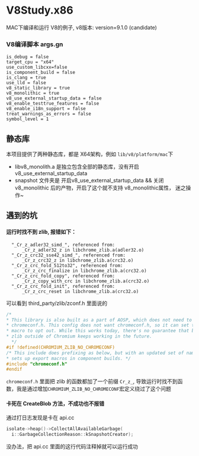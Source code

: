 # V8Study.x86
MAC下编译和运行 V8的例子, v8版本: version=9.1.0 (candidate)


### V8编译脚本 args.gn
```
is_debug = false
target_cpu = "x64"
use_custom_libcxx=false
is_component_build = false
is_clang = true
use_lld = false
v8_static_library = true
v8_monolithic = true
v8_use_external_startup_data = false
v8_enable_testtrue_features = false
v8_enable_i18n_support = false
treat_warnings_as_errors = false
symbol_level = 1
```

## 静态库
本项目提供了两种静态库，都是 X64架构，例如 `lib/v8/platform/mac`下
- libv8_monolith.a 是独立包含全部的静态库，没有开启 v8_use_external_startup_data
- snapshot 文件夹是 开启v8_use_external_startup_data && 关闭 v8_monolithic 后的产物，开启了这个就不支持 v8_monolithic属性， 迷之操作~

## 遇到的坑
####  运行时找不到 zlib, 报错如下：
```
  "_Cr_z_adler32_simd_", referenced from:
      _Cr_z_adler32_z in libchrome_zlib.a(adler32.o)
  "_Cr_z_crc32_sse42_simd_", referenced from:
      _Cr_z_crc32_z in libchrome_zlib.a(crc32.o)
  "_Cr_z_crc_fold_512to32", referenced from:
      _Cr_z_crc_finalize in libchrome_zlib.a(crc32.o)
  "_Cr_z_crc_fold_copy", referenced from:
      _Cr_z_copy_with_crc in libchrome_zlib.a(crc32.o)
  "_Cr_z_crc_fold_init", referenced from:
      _Cr_z_crc_reset in libchrome_zlib.a(crc32.o)
```
可以看到 third_party/zlib/zconf.h 里面说的
```c++
/*
* This library is also built as a part of AOSP, which does not need to include
* chromeconf.h. This config does not want chromeconf.h, so it can set this
* macro to opt out. While this works today, there's no guarantee that building
* zlib outside of Chromium keeps working in the future.
  */
#if !defined(CHROMIUM_ZLIB_NO_CHROMECONF)
/* This include does prefixing as below, but with an updated set of names.  Also
* sets up export macros in component builds. */
#include "chromeconf.h"
#endif
```
`chromeconf.h` 里面把 zlib 的函数都加了一个前缀 `Cr_z_`, 导致运行时找不到函数，我是通过增加`CHROMIUM_ZLIB_NO_CHROMECONF`宏定义绕过了这个问题

#### 卡死在 CreateBlob 方法，不成功也不报错
通过打日志发现是卡在 api.cc 
```c++
isolate->heap()->CollectAllAvailableGarbage(
  i::GarbageCollectionReason::kSnapshotCreator);
```
没办法，把 api.cc 里面的这行代码注释掉就可以运行成功